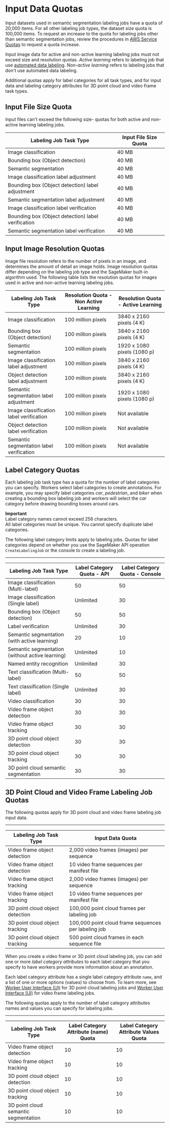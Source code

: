 # Input Data Quotas<a name="input-data-limits"></a>

Input datasets used in semantic segmentation labeling jobs have a quota of 20,000 items\. For all other labeling job types, the dataset size quota is 100,000 items\. To request an increase to the quota for labeling jobs other than semantic segmentation jobs, review the procedures in [AWS Service Quotas](https://docs.aws.amazon.com/general/latest/gr/aws_service_limits.html) to request a quota increase\.

Input image data for active and non\-active learning labeling jobs must not exceed size and resolution quotas\. *Active learning* refers to labeling job that use [automated data labeling](https://docs.aws.amazon.com/sagemaker/latest/dg/sms-automated-labeling.html)\. *Non\-active learning* refers to labeling jobs that don't use automated data labeling\.

Additional quotas apply for label categories for all task types, and for input data and labeling category attributes for 3D point cloud and video frame task types\. 

## Input File Size Quota<a name="input-file-size-limit"></a>

Input files can't exceed the following size\- quotas for both active and non\-active learning labeling jobs\.


| Labeling Job Task Type | Input File Size Quota | 
| --- | --- | 
| Image classification | 40 MB | 
| Bounding box \(Object detection\) | 40 MB | 
| Semantic segmentation | 40 MB | 
| Image classification label adjustment | 40 MB | 
| Bounding box \(Object detection\) label adjustment | 40 MB | 
| Semantic segmentation label adjustment | 40 MB | 
| Image classification label verification | 40 MB | 
| Bounding box \(Object detection\) label verification | 40 MB | 
| Semantic segmentation label verification | 40 MB | 

## Input Image Resolution Quotas<a name="non-active-learning-input-data-limits"></a>

Image file resolution refers to the number of pixels in an image, and determines the amount of detail an image holds\. Image resolution quotas differ depending on the labeling job type and the SageMaker built\-in algorithm used\. The following table lists the resolution quotas for images used in active and non\-active learning labeling jobs\.


| Labeling Job Task Type | **Resolution Quota \- Non Active Learning** | Resolution Quota \- Active Learning | 
| --- | --- | --- | 
| Image classification | 100 million pixels | 3840 x 2160 pixels \(4 K\) | 
| Bounding box \(Object detection\) | 100 million pixels | 3840 x 2160 pixels \(4 K\) | 
| Semantic segmentation | 100 million pixels | 1920 x 1080 pixels \(1080 p\) | 
| Image classification label adjustment | 100 million pixels | 3840 x 2160 pixels \(4 K\) | 
| Object detection label adjustment | 100 million pixels | 3840 x 2160 pixels \(4 K\) | 
| Semantic segmentation label adjustment | 100 million pixels | 1920 x 1080 pixels \(1080 p\) | 
| Image classification label verification | 100 million pixels | Not available | 
| Object detection label verification | 100 million pixels | Not available | 
| Semantic segmentation label verification | 100 million pixels | Not available | 

## Label Category Quotas<a name="sms-label-quotas"></a>

Each labeling job task type has a quota for the number of label categories you can specify\. Workers select label categories to create annotations\. For example, you may specify label categories *car*, *pedestrian*, and *biker* when creating a bounding box labeling job and workers will select the *car* category before drawing bounding boxes around cars\.

**Important**  
Label category names cannot exceed 256 characters\.   
All label categories must be unique\. You cannot specify duplicate label categories\. 

The following label category limits apply to labeling jobs\. Quotas for label categories depend on whether you use the SageMaker API operation `CreateLabelingJob` or the console to create a labeling job\.


****  

| Labeling Job Task Type | Label Category Quota \- API | Label Category Quota \- Console | 
| --- | --- | --- | 
| Image classification \(Multi\-label\) | 50 | 50 | 
| Image classification \(Single label\) | Unlimited | 30 | 
| Bounding box \(Object detection\) | 50 | 50 | 
| Label verification | Unlimited | 30 | 
| Semantic segmentation \(with active learning\) | 20 | 10 | 
| Semantic segmentation \(without active learning\) | Unlimited | 10 | 
| Named entity recognition | Unlimited | 30 | 
| Text classification \(Multi\-label\) | 50 | 50 | 
| Text classification \(Single label\) | Unlimited | 30 | 
| Video classification | 30 | 30 | 
| Video frame object detection | 30 | 30 | 
| Video frame object tracking | 30 | 30 | 
| 3D point cloud object detection | 30 | 30 | 
| 3D point cloud object tracking | 30 | 30 | 
| 3D point cloud semantic segmentation | 30 | 30 | 

## 3D Point Cloud and Video Frame Labeling Job Quotas<a name="sms-input-data-quotas-other"></a>

The following quotas apply for 3D point cloud and video frame labeling job input data\. 


****  

| Labeling Job Task Type | Input Data Quota | 
| --- | --- | 
| Video frame object detection  |  2,000 video frames \(images\) per sequence  | 
| Video frame object detection  |  10 video frame sequences per manifest file | 
| Video frame object tracking |  2,000 video frames \(images\) per sequence  | 
| Video frame object tracking |  10 video frame sequences per manifest file | 
| 3D point cloud object detection |  100,000 point cloud frames per labeling job | 
| 3D point cloud object tracking |  100,000 point cloud frame sequences per labeling job | 
| 3D point cloud object tracking |  500 point cloud frames in each sequence file | 

When you create a video frame or 3D point cloud labeling job, you can add one or more *label category attributes* to each label category that you specify to have workers provide more information about an annotation\.

Each label category attribute has a single label category attribute `name`, and a list of one or more options \(values\) to choose from\. To learn more, see [Worker User Interface \(UI\)](sms-point-cloud-general-information.md#sms-point-cloud-worker-task-ui) for 3D point cloud labeling jobs and [Worker User Interface \(UI\)](sms-video-overview.md#sms-video-worker-task-ui) for video frame labeling jobs\. 

 The following quotas apply to the number of label category attributes names and values you can specify for labeling jobs\.


****  

| Labeling Job Task Type | Label Category Attribute \(name\) Quota | Label Category Attribute Values Quota | 
| --- | --- | --- | 
| Video frame object detection  | 10 | 10 | 
| Video frame object tracking | 10 | 10 | 
| 3D point cloud object detection | 10 | 10 | 
| 3D point cloud object tracking | 10 | 10 | 
| 3D point cloud semantic segmentation | 10 | 10 | 